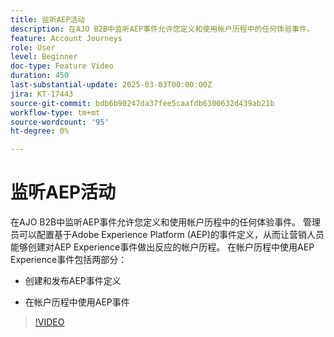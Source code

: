```yaml
---
title: 监听AEP活动
description: 在AJO B2B中监听AEP事件允许您定义和使用帐户历程中的任何体验事件。
feature: Account Journeys
role: User
level: Beginner
doc-type: Feature Video
duration: 450
last-substantial-update: 2025-03-03T00:00:00Z
jira: KT-17443
source-git-commit: bdb6b90247da37fee5caafdb6300632d439ab21b
workflow-type: tm+mt
source-wordcount: '95'
ht-degree: 0%

---
```



# 监听AEP活动

在AJO B2B中监听AEP事件允许您定义和使用帐户历程中的任何体验事件。 管理员可以配置基于Adobe Experience Platform (AEP)的事件定义，从而让营销人员能够创建对AEP Experience事件做出反应的帐户历程。 在帐户历程中使用AEP Experience事件包括两部分：

* 创建和发布AEP事件定义

* 在帐户历程中使用AEP事件

>[!VIDEO](https://video.tv.adobe.com/v/3448693/?learn=on&enablevpops&captions=chi_hans)
